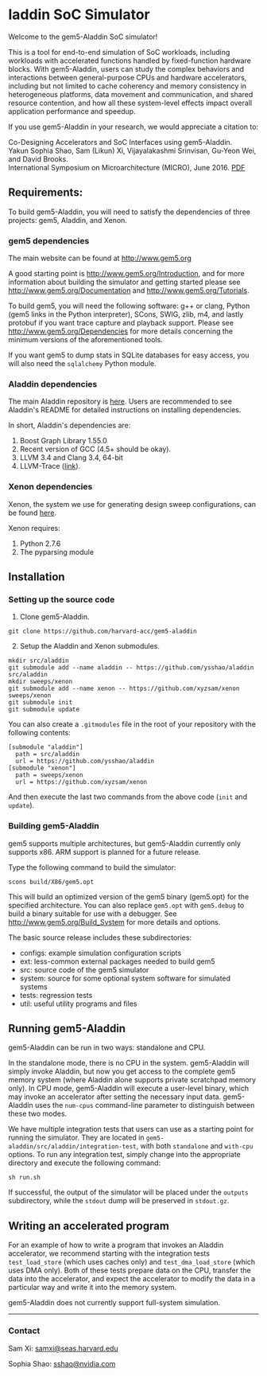  laddin SoC Simulator
==============================

Welcome to the gem5-Aladdin SoC simulator!

This is a tool for end-to-end simulation of SoC workloads, including workloads
with accelerated functions handled by fixed-function hardware blocks. With
gem5-Aladdin, users can study the complex behaviors and interactions between
general-purpose CPUs and hardware accelerators, including but not limited to
cache coherency and memory consistency in heterogeneous platforms, data
movement and communication, and shared resource contention, and how all these
system-level effects impact overall application performance and speedup.

If you use gem5-Aladdin in your research, we would appreciate a citation to:

Co-Designing Accelerators and SoC Interfaces using gem5-Aladdin.  
Yakun Sophia Shao, Sam (Likun) Xi, Vijayalakashmi Srinvisan, Gu-Yeon Wei, and David Brooks.  
International Symposium on Microarchitecture (MICRO), June 2016.
[PDF](http://www.eecs.harvard.edu/~shao/papers/shao2016-micro.pdf)


## Requirements: ##

To build gem5-Aladdin, you will need to satisfy the dependencies of three
projects: gem5, Aladdin, and Xenon.

### gem5 dependencies ####

The main website can be found at http://www.gem5.org

A good starting point is http://www.gem5.org/Introduction, and for
more information about building the simulator and getting started
please see http://www.gem5.org/Documentation and
http://www.gem5.org/Tutorials.

To build gem5, you will need the following software: g++ or clang,
Python (gem5 links in the Python interpreter), SCons, SWIG, zlib, m4,
and lastly protobuf if you want trace capture and playback
support. Please see http://www.gem5.org/Dependencies for more details
concerning the minimum versions of the aforementioned tools.

If you want gem5 to dump stats in SQLite databases for easy access, you
will also need the `sqlalchemy` Python module.

### Aladdin dependencies ####

The main Aladdin repository is [here](https://github.com/ysshao/aladdin).
Users are recommended to see Aladdin's README for detailed instructions on
installing dependencies.

In short, Aladdin's dependencies are:

1. Boost Graph Library 1.55.0
2. Recent version of GCC (4.5+ should be okay).
3. LLVM 3.4 and Clang 3.4, 64-bit
4. LLVM-Trace ([link](https://github.com/ysshao/LLVM-Tracer.git)).

### Xenon dependencies ####

Xenon, the system we use for generating design sweep configurations, can be
found [here](https://github.com/xyzsam/xenon).

Xenon requires:

1. Python 2.7.6
2. The pyparsing module

## Installation ##

### Setting up the source code ###

1. Clone gem5-Aladdin.

  ```
  git clone https://github.com/harvard-acc/gem5-aladdin
  ```

2. Setup the Aladdin and Xenon submodules.

  ```
  mkdir src/aladdin
  git submodule add --name aladdin -- https://github.com/ysshao/aladdin src/aladdin
  mkdir sweeps/xenon
  git submodule add --name xenon -- https://github.com/xyzsam/xenon sweeps/xenon
  git submodule init
  git submodule update
  ```

  You can also create a `.gitmodules` file in the root of your repository with
  the following contents:

  ```
  [submodule "aladdin"]
    path = src/aladdin
    url = https://github.com/ysshao/aladdin
  [submodule "xenon"]
    path = sweeps/xenon
    url = https://github.com/xyzsam/xenon
  ```

  And then execute the last two commands from the above code (`init` and
  `update`).

### Building gem5-Aladdin ###

gem5 supports multiple architectures, but gem5-Aladdin currently only supports
x86. ARM support is planned for a future release.

Type the following command to build the simulator:

  ```
  scons build/X86/gem5.opt
  ```

This will build an optimized version of the gem5 binary (gem5.opt) for the
specified architecture.  You can also replace `gem5.opt` with `gem5.debug` to
build a binary suitable for use with a debugger.  See
http://www.gem5.org/Build_System for more details and options.

The basic source release includes these subdirectories:
   - configs: example simulation configuration scripts
   - ext: less-common external packages needed to build gem5
   - src: source code of the gem5 simulator
   - system: source for some optional system software for simulated systems
   - tests: regression tests
   - util: useful utility programs and files

## Running gem5-Aladdin ##

gem5-Aladdin can be run in two ways: standalone and CPU.

In the standalone mode, there is no CPU in the system. gem5-Aladdin will simply
invoke Aladdin, but now you get access to the complete gem5 memory system
(where Aladdin alone supports private scratchpad memory only).  In CPU mode,
gem5-Aladdin will execute a user-level binary, which may invoke an accelerator
after setting the necessary input data. gem5-Aladdin uses the `num-cpus` command-line
parameter to distinguish between these two modes.

We have multiple integration tests that users can use as a starting point for
running the simulator. They are located in
`gem5-aladdin/src/aladdin/integration-test`, with both `standalone` and
`with-cpu` options. To run any integration test, simply change into the
appropriate directory and execute the following command:

  ```
  sh run.sh
  ```

If successful, the output of the simulator will be placed under the `outputs`
subdirectory, while the `stdout` dump will be preserved in `stdout.gz`.

## Writing an accelerated program ##

For an example of how to write a program that invokes an Aladdin accelerator,
we recommend starting with the integration tests `test_load_store` (which uses
caches only) and `test_dma_load_store` (which uses DMA only). Both of these
tests prepare data on the CPU, transfer the data into the accelerator, and
expect the accelerator to modify the data in a particular way and write it into
the memory system.

gem5-Aladdin does not currently support full-system simulation.

-----------------------

### Contact ###

Sam Xi: samxi@seas.harvard.edu

Sophia Shao: sshao@nvidia.com
